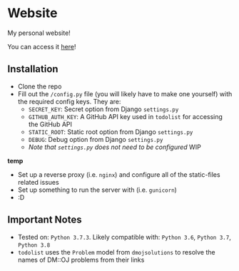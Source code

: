 # Website

My personal website!

You can access it [here](http://plasmatic1.me)!

## Installation

- Clone the repo
- Fill out the `/config.py` file (you will likely have to make one yourself) with the required config keys.  They are:
    - `SECRET_KEY`: Secret option from Django `settings.py`
    - `GITHUB_AUTH_KEY`: A GitHub API key used in `todolist` for accessing the GitHub API
    - `STATIC_ROOT`: Static root option from Django `settings.py`
    - `DEBUG`: Debug option from Django `settings.py`
    - *Note that `settings.py` does not need to be configured*
WIP

**temp**
- Set up a reverse proxy (i.e. `nginx`) and configure all of the static-files related issues
- Set up something to run the server with (i.e. `gunicorn`)
- :D

## Important Notes

- Tested on: `Python 3.7.3`.  Likely compatible with: `Python 3.6`, `Python 3.7`, `Python 3.8`
- `todolist` uses the `Problem` model from `dmojsolutions` to resolve the names of DM::OJ problems from their links
